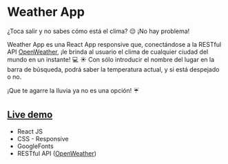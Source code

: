 # Weather App

¿Toca salir y no sabes cómo está el clima? :pensive: ¡No hay problema!

Weather App es una React App responsive que, conectándose a la RESTful API [OpenWeather](https://openweathermap.org/api), ¡le brinda al usuario el clima de cualquier ciudad del mundo en un instante! :computer: :sunny: Con sólo introducir el nombre del lugar en la barra de búsqueda, podrá saber la temperatura actual, y si está despejado o no.

¡Que te agarre la lluvia ya no es una opción! :umbrella:

## [Live demo](https://dvdolivera.github.io/weather-app/)

* React JS
* CSS - Responsive
* GoogleFonts
* RESTful API ([OpenWeather](https://openweathermap.org/api))
